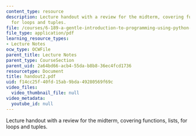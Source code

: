 ```yaml
---
content_type: resource
description: Lecture handout with a review for the midterm, covering functions, lists,
  for loops and tuples.
file: /courses/6-189-a-gentle-introduction-to-programming-using-python-january-iap-2008/f14cc25f40fd15ab9bda49280569f69c_handout2.pdf
file_type: application/pdf
learning_resource_types:
- Lecture Notes
ocw_type: OCWFile
parent_title: Lecture Notes
parent_type: CourseSection
parent_uid: 2a64bd66-acb4-55da-b8b8-36ec4fcd1736
resourcetype: Document
title: handout2.pdf
uid: f14cc25f-40fd-15ab-9bda-49280569f69c
video_files:
  video_thumbnail_file: null
video_metadata:
  youtube_id: null
---
```

Lecture handout with a review for the midterm, covering functions, lists, for loops and tuples.

